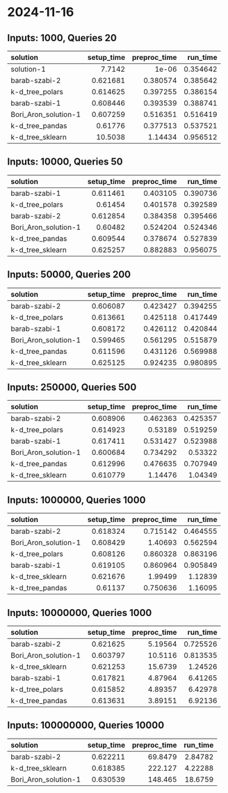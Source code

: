 # 2024-11-16

## Inputs: 1000, Queries 20

| solution             |   setup_time |   preproc_time |   run_time |
|:---------------------|-------------:|---------------:|-----------:|
| solution-1           |     7.7142   |       1e-06    |   0.354642 |
| barab-szabi-2        |     0.621681 |       0.380574 |   0.385642 |
| k-d_tree_polars      |     0.614625 |       0.397255 |   0.386154 |
| barab-szabi-1        |     0.608446 |       0.393539 |   0.388741 |
| Bori_Aron_solution-1 |     0.607259 |       0.516351 |   0.516419 |
| k-d_tree_pandas      |     0.61776  |       0.377513 |   0.537521 |
| k-d_tree_sklearn     |    10.5038   |       1.14434  |   0.956512 |

## Inputs: 10000, Queries 50

| solution             |   setup_time |   preproc_time |   run_time |
|:---------------------|-------------:|---------------:|-----------:|
| barab-szabi-1        |     0.611461 |       0.403105 |   0.390736 |
| k-d_tree_polars      |     0.61454  |       0.401578 |   0.392589 |
| barab-szabi-2        |     0.612854 |       0.384358 |   0.395466 |
| Bori_Aron_solution-1 |     0.60482  |       0.524204 |   0.524346 |
| k-d_tree_pandas      |     0.609544 |       0.378674 |   0.527839 |
| k-d_tree_sklearn     |     0.625257 |       0.882883 |   0.956075 |

## Inputs: 50000, Queries 200

| solution             |   setup_time |   preproc_time |   run_time |
|:---------------------|-------------:|---------------:|-----------:|
| barab-szabi-2        |     0.606087 |       0.423427 |   0.394255 |
| k-d_tree_polars      |     0.613661 |       0.425118 |   0.417449 |
| barab-szabi-1        |     0.608172 |       0.426112 |   0.420844 |
| Bori_Aron_solution-1 |     0.599465 |       0.561295 |   0.515879 |
| k-d_tree_pandas      |     0.611596 |       0.431126 |   0.569988 |
| k-d_tree_sklearn     |     0.625125 |       0.924235 |   0.980895 |

## Inputs: 250000, Queries 500

| solution             |   setup_time |   preproc_time |   run_time |
|:---------------------|-------------:|---------------:|-----------:|
| barab-szabi-2        |     0.608906 |       0.462363 |   0.425357 |
| k-d_tree_polars      |     0.614923 |       0.53189  |   0.519259 |
| barab-szabi-1        |     0.617411 |       0.531427 |   0.523988 |
| Bori_Aron_solution-1 |     0.600684 |       0.734292 |   0.53322  |
| k-d_tree_pandas      |     0.612996 |       0.476635 |   0.707949 |
| k-d_tree_sklearn     |     0.610779 |       1.14476  |   1.04349  |

## Inputs: 1000000, Queries 1000

| solution             |   setup_time |   preproc_time |   run_time |
|:---------------------|-------------:|---------------:|-----------:|
| barab-szabi-2        |     0.618324 |       0.715142 |   0.464555 |
| Bori_Aron_solution-1 |     0.608429 |       1.40693  |   0.562594 |
| k-d_tree_polars      |     0.608126 |       0.860328 |   0.863196 |
| barab-szabi-1        |     0.619105 |       0.860964 |   0.905849 |
| k-d_tree_sklearn     |     0.621676 |       1.99499  |   1.12839  |
| k-d_tree_pandas      |     0.61137  |       0.750636 |   1.16095  |

## Inputs: 10000000, Queries 1000

| solution             |   setup_time |   preproc_time |   run_time |
|:---------------------|-------------:|---------------:|-----------:|
| barab-szabi-2        |     0.621625 |        5.19564 |   0.725526 |
| Bori_Aron_solution-1 |     0.603797 |       10.5116  |   0.813535 |
| k-d_tree_sklearn     |     0.621253 |       15.6739  |   1.24526  |
| barab-szabi-1        |     0.617821 |        4.87964 |   6.41265  |
| k-d_tree_polars      |     0.615852 |        4.89357 |   6.42978  |
| k-d_tree_pandas      |     0.613631 |        3.89151 |   6.92136  |

## Inputs: 100000000, Queries 10000

| solution             |   setup_time |   preproc_time |   run_time |
|:---------------------|-------------:|---------------:|-----------:|
| barab-szabi-2        |     0.622211 |        69.8479 |    2.84782 |
| k-d_tree_sklearn     |     0.618385 |       222.127  |    4.22288 |
| Bori_Aron_solution-1 |     0.630539 |       148.465  |   18.6759  |